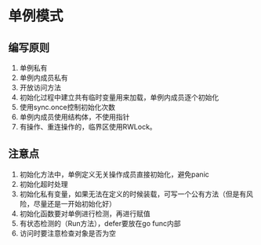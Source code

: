 # 单例模式

## 编写原则
1. 单例私有
2. 单例内成员私有
3. 开放访问方法
4. 初始化过程中建立共有临时变量用来加载，单例内成员逐个初始化
5. 使用sync.once控制初始化次数
6. 单例内成员使用结构体，不使用指针
7. 有操作、重连操作的，临界区使用RWLock。

## 注意点
1. 初始化方法中，单例定义无关操作成员直接初始化，避免panic
2. 初始化超时处理
3. 初始化私有变量，如果无法在定义的时候装载，可写一个公有方法（但是有风险，尽量还是一开始初始化好）
4. 初始化函数要对单例进行检测，再进行赋值
5. 有状态检测的（Run方法），defer要放在go func内部
6. 访问时要注意检查对象是否为空

